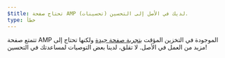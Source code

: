 ```yaml
---
$title: تحتاج صفحة AMP لديك في الأصل إلى التحسين (تحسينات).
type: خطأ
---
```


تتمتع صفحة AMP الموجودة في التخزين المؤقت [بتجربة صفحة جيدة](https://developers.google.com/search/docs/guides/page-experience) ولكنها تحتاج إلى مزيد من العمل في الأصل. لا تقلق، لدينا بعض التوصيات لمساعدتك في التحسين!
